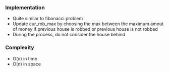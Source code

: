 ### Implementation
- Quite similar to fibonacci problem
- Update cur_rob_max by choosing the max between the maximum amout of money if previous house is robbed or previous house is not robbed
- During the process, do not consider the house behind
​
### Complexity
- O(n) in time
- O(n) in space